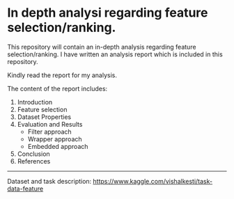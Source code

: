 # In depth analysi regarding feature selection/ranking.

This repository will contain an in-depth analysis regarding feature selection/ranking. I have written an analysis report which is included in this repository. 

Kindly read the report for my analysis.

The content of the report includes:

  1. Introduction
  2. Feature selection
  3. Dataset Properties
  4. Evaluation and Results
      * Filter approach
      * Wrapper approach
      * Embedded approach
  6. Conclusion
  7. References





---
Dataset and task description: https://www.kaggle.com/vishalkesti/task-data-feature















